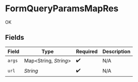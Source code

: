 # FormQueryParamsMapRes

OK


## Fields

| Field                 | Type                  | Required              | Description           |
| --------------------- | --------------------- | --------------------- | --------------------- |
| `args`                | Map<String, *String*> | :heavy_check_mark:    | N/A                   |
| `url`                 | *String*              | :heavy_check_mark:    | N/A                   |